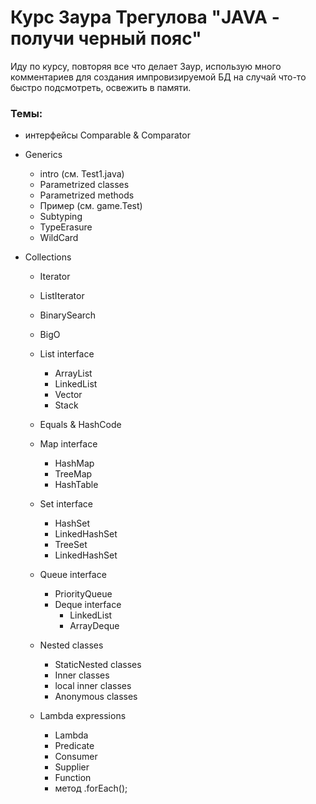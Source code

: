 # Курс Заура Трегулова "JAVA - получи черный пояс"

Иду по курсу, повторяя все что делает Заур, использую много комментариев для создания импровизируемой БД на случай что-то быстро подсмотреть, освежить в памяти.

### Темы:

+ интерфейсы Comparable & Comparator


+ Generics
  + intro (см. Test1.java)
  + Parametrized classes
  + Parametrized methods
  + Пример (см. game.Test)
  + Subtyping
  + TypeErasure
  + WildCard


+ Collections
  + Iterator
  + ListIterator
  + BinarySearch
  + BigO
  + List interface
    + ArrayList
    + LinkedList
    + Vector
    + Stack
  + Equals & HashCode
  + Map interface
    + HashMap
    + TreeMap
    + HashTable
  + Set interface
    + HashSet
    + LinkedHashSet
    + TreeSet
    + LinkedHashSet
  + Queue interface
    + PriorityQueue
    + Deque interface
      + LinkedList
      + ArrayDeque
  

  + Nested classes
    + StaticNested classes
    + Inner classes
    + local inner classes
    + Anonymous classes


  + Lambda expressions
    + Lambda
    + Predicate
    + Consumer
    + Supplier
    + Function
    + метод .forEach();